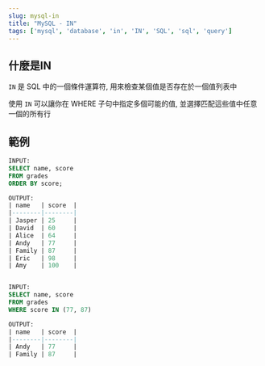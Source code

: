 ```yaml
---
slug: mysql-in
title: "MySQL - IN"
tags: ['mysql', 'database', 'in', 'IN', 'SQL', 'sql', 'query']
---
```


## 什麼是IN
`IN` 是 SQL 中的一個條件運算符, 用來檢查某個值是否存在於一個值列表中

使用 `IN` 可以讓你在 WHERE 子句中指定多個可能的值, 並選擇匹配這些值中任意一個的所有行

## 範例
```sql
INPUT:
SELECT name, score
FROM grades
ORDER BY score;

OUTPUT:
| name   | score  |
|--------|--------|
| Jasper | 25     |
| David  | 60     |
| Alice  | 64     |
| Andy   | 77     |
| Family | 87     |
| Eric   | 98     |
| Amy    | 100    |


INPUT:
SELECT name, score
FROM grades
WHERE score IN (77, 87)

OUTPUT:
| name   | score  |
|--------|--------|
| Andy   | 77     |
| Family | 87     |
```